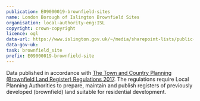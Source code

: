 ```yaml
---
publication: E09000019-brownfield-sites
name: London Borough of Islington Brownfield Sites
organisation: local-authority-eng:ISL
copyright: crown-copyright
licence: ogl
data-url: https://www.islington.gov.uk/~/media/sharepoint-lists/public-records/planningandbuildingcontrol/information/adviceandinformation/20172018/20171124islingtonbrownfieldregister20171124rev1.csv
data-gov-uk: 
task: brownfield_site
prefix: E09000019-brownfield-site
---
```


Data published in accordance with [The Town and Country Planning (Brownfield Land Register) Regulations 2017](http://www.legislation.gov.uk/uksi/2017/403/contents/made).
The regulations require Local Planning Authorities to prepare, maintain and publish registers of previously developed (brownfield) land suitable for residential development.


